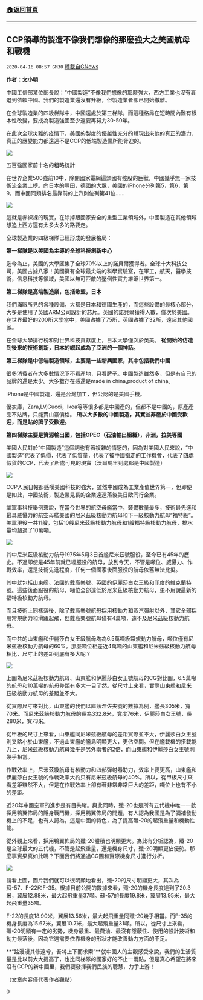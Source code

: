 ###  [:house:返回首頁](https://github.com/ourhimalayas/txt)
---

## CCP領導的製造不像我們想像的那麼強大之美國航母和戰機
`2020-04-16 08:57 GM30` [轉載自GNews](https://gnews.org/zh-hant/174490/)

**作者：文小明**

中國工信部某位部長說：“中國製造”不像我們想像的那麼強大，西方工業也沒有衰退到依賴中國。我們的製造業還沒有升級，但製造業者卻已開始撤離。

在全球製造業的四級梯隊中，中國還處於第三梯隊，而這種格局在短時間內難有根本性改變，要成為製造強國至少還要再努力30-50年。

在此次全球災難的疫情下，美國的製度的優越性充分的體現出來他的真正的潛力、真正的應變能力都遠遠不是CCP的低端製造業所能脅迫的。

![](https://s3.amazonaws.com/gnews-media-offload/wp-content/uploads/2020/04/16084751/111-1.png)

五百強國家前十名的粗略統計

在世界企業500強前10中，除開國家電網這頭國有控股的巨獸，中國幾乎無一家技術流企業上榜。向日本的豐田，德國的大眾，美國的iPhone分列第5，第6，第9，而中國同類排名最靠前的上汽則位列第41位……

![](https://s3.amazonaws.com/gnews-media-offload/wp-content/uploads/2020/04/16084839/2-52.png)

這就是赤裸裸的現實，在除掉跟國家安全的重型工業領域外，中國製造在其他領域想追上西方還有太多太多的路要走。

全球製造業的四級梯隊已經形成的發展格局：

**第一梯隊是以美國為主導的全球科技創新中心**

迄今為止，美國的大學匯集了全球70%以上的諾貝爾獲得者。全球十大科技公司，美國占據八家！美國擁有全球最尖端的科學實驗室，在軍工，航天，醫學技術，信息科技等領域，美國以無可匹敵的壓倒性實力雄踞世界第一。

**第二梯隊是高端製造業，包括歐盟，日本**

我們滿眼所見的各種設備，大都是日本和德國生產的，而這些設備的最核心部分，大多是使用了英國ARM公司設計的芯片。英國的諾貝爾獲得人數，僅次於美國。在世界最好的200所大學當中，美國占據了75所，英國占據了32所，遠超其他國家。

在全球大學排行榜和對世界科技貢獻度上，日本大學僅次於英美。 **從開始的仿造到後來的技術創新，日本的崛起成為了亞洲的一個神話。**

**第三梯隊是中低端製造領域，主要是一些新興國家，其中包括我們中國**

很多消費者在大多數情況下不看產地，只看牌子。中國製造雖然多，但是有自己的品牌的還是太少。大多數存在感還是made in china,product of china。

iPhone是中國製造，還是台灣加工，但公認的是美國手機。

優衣庫，Zara,LV,Gucci，Ikea等等很多都是中國產的，但都不是中國的，原產產品不貼牌，只能賣山寨價格。 **所以大多數的中國製造，其實並非產於中國受歡迎，而是貼的牌子受歡迎。**

**第四梯隊主要是資源輸出國，包括OPEC（石油輸出組織），非洲，拉美等國**

美國人民對於“中國製造”這個詞也有著複雜的情感的，因為對美國人民來說，“中國製造”代表了低價，代表了低質量，代表了被中國搶走的工作機會，代表了四處假貨的CCP，代表了所處可見的現實（沃爾瑪里到處都是中國製造）

![](https://s3.amazonaws.com/gnews-media-offload/wp-content/uploads/2020/04/16084951/3-41.png)

CCP人民日報都感嘆美國科技的強大，雖然中國成為工業產值世界第一，但即便是如此，中國技術，製造業見長的企業遠遠落後美日歐同行企業。

拿軍事科技舉例來說，在當今世界的航空母艦當中，裝備數量最多，技術最先進和最具威懾力的航空母艦美國的尼米茲級核動力航母和下一級核動力航母“福特級”。美軍現役一共11艘，包括10艘尼米茲級核動力航母和1艘福特級核動力航母，排水量均超過了10萬噸。

![](https://s3.amazonaws.com/gnews-media-offload/wp-content/uploads/2020/04/16085019/5-34.jpg)

其中尼米茲級核動力航母1975年5月3日首艦尼米茲號服役，至今已有45年的歷史。不過即使是45年前就已經服役的航母，放到今天，不管是噸位、威懾力、作戰效率，還是技術先進程度，任何一個國家後面服役的航母依舊無法比擬。

其中就包括山東艦、法國的戴高樂號、英國的伊麗莎白女王級和印度的維克蘭特號。這些後面服役的航母，噸位全部遠低於尼米茲級核動力航母，更不用說最新的福特級核動力航母。

而且技術上同樣落後，除了戴高樂號航母採用核動力和蒸汽彈射以外，其它全部採用常規動力和滑躍起飛，但戴高樂號航母僅有4萬噸，遠不及尼米茲級核動力航母。

而中共的山東艦和伊麗莎白女王級航母均為6.5萬噸級常規動力航母，噸位僅有尼米茲級核動力航母的60%。那麼噸位相差近4萬噸的山東艦和尼米茲級核動力航母相比，尺寸上的差距到底有多大呢？

![](https://s3.amazonaws.com/gnews-media-offload/wp-content/uploads/2020/04/16085111/6-28.jpg)

上圖為尼米茲級核動力航母、山東艦和伊麗莎白女王號航母的CG對比圖，6.5萬噸的航母和10萬噸的航母差距有多大一目了然。從尺寸上來看，實際山東艦和尼米茲級核動力航母的差距並不大。

從實際尺寸來對比，山東艦的我們以庫茲涅佐夫號的數據為例，艦長305米，寬70米。而尼米茲級核動力航母的長為332.8米，寬度76米，伊麗莎白女王號，長280米，寬73米。

從甲板的尺寸上來看，山東艦同尼米茲級航母的差距實際並不大，伊麗莎白女王號則又略小於山東艦，不過山東艦的艦島明顯更大，更佔空間。但在艦載機的搭載能力上，尼米茲級核動力航母幾乎是另外兩者的2倍，而山東艦和伊麗莎白女王號則幾乎相當。

作戰效率上，尼米茲級航母有核動力和四部彈射器助力，效率上要更高，山東艦和伊麗莎白女王號的作戰效率大約只有尼米茲級航母的40%。所以，從甲板尺寸來看差距雖然不大，但是在作戰效率上卻有著非常非常巨大的差距，噸位上也有不小的差距。

近20年中國空軍的進步是有目共睹。與此同時，殲-20也是所有五代機中唯一一款採用鴨翼佈局的隱身戰鬥機，採用鴨翼佈局的問題，有人認為我國是為了彌補發動機上的不足，也有人認為，這是中國的特色，為了提高殲-20的起飛重量和機動性能。

從外觀上來看，採用鴨翼佈局的殲-20體積也明顯更大。為此有分析認為，殲-20是全球最大的五代機，不管是起飛重量，還是機身尺寸，殲-20明顯更佔優勢。那麼事實果真如此嗎？下面我們將通過CG圖和實際機身尺寸進行分析。

![](https://s3.amazonaws.com/gnews-media-offload/wp-content/uploads/2020/04/16085200/7-19.jpg)

請看上圖，圖片我們就可以很明顯地看出，殲-20的尺寸明顯更大，其次為蘇-57、F-22和F-35。根據目前公開的數據來看，殲-20的機身長度達到了20.3米，翼展12.88米，最大起飛重量37噸。蘇-57的長度19.8米，翼展13.95米，最大起飛重量35噸。

F-22的長度18.90米，翼展13.56米，最大起飛重量同殲-20幾乎相當。而F-35的機身長度為15.67米，翼展10.7米，最大起飛重量31噸。所以，從尺寸上來看，殲-20明顯有一定的劣勢，機身最重、最費油、最沒有隱蔽性、使用的設計技術和動力最落後，因為它還需要依靠機身的形狀才能改善動力方面的不足。

**“路漫漫其修遠兮，吾將上下而求索”**就中國人的主觀感受來說，我們的生活質量是比以前大大提高了，也比同梯隊的國家好的不止一兩點，但是真心希望在將來沒有CCP的新中國里，我們要發揮我們民族的聰慧，力爭上游！

（文章內容僅代表作者觀點）

0
